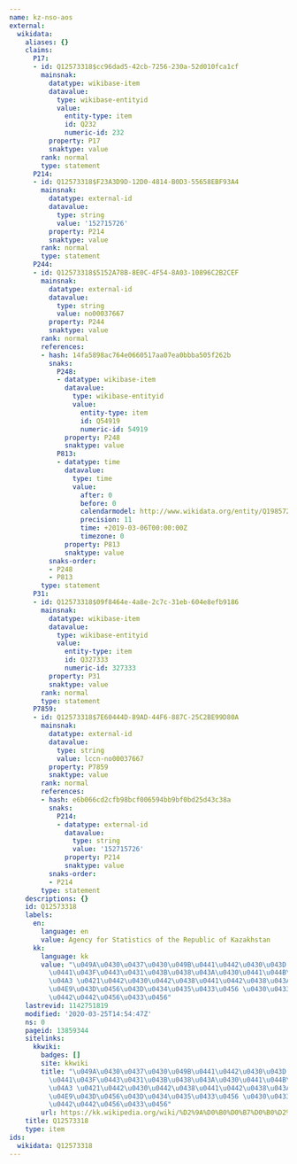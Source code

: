 ```yaml
---
name: kz-nso-aos
external:
  wikidata:
    aliases: {}
    claims:
      P17:
      - id: Q12573318$cc96dad5-42cb-7256-230a-52d010fca1cf
        mainsnak:
          datatype: wikibase-item
          datavalue:
            type: wikibase-entityid
            value:
              entity-type: item
              id: Q232
              numeric-id: 232
          property: P17
          snaktype: value
        rank: normal
        type: statement
      P214:
      - id: Q12573318$F23A3D9D-12D0-4814-B0D3-55658EBF93A4
        mainsnak:
          datatype: external-id
          datavalue:
            type: string
            value: '152715726'
          property: P214
          snaktype: value
        rank: normal
        type: statement
      P244:
      - id: Q12573318$5152A78B-8E0C-4F54-8A03-10896C2B2CEF
        mainsnak:
          datatype: external-id
          datavalue:
            type: string
            value: no00037667
          property: P244
          snaktype: value
        rank: normal
        references:
        - hash: 14fa5898ac764e0660517aa07ea0bbba505f262b
          snaks:
            P248:
            - datatype: wikibase-item
              datavalue:
                type: wikibase-entityid
                value:
                  entity-type: item
                  id: Q54919
                  numeric-id: 54919
              property: P248
              snaktype: value
            P813:
            - datatype: time
              datavalue:
                type: time
                value:
                  after: 0
                  before: 0
                  calendarmodel: http://www.wikidata.org/entity/Q1985727
                  precision: 11
                  time: +2019-03-06T00:00:00Z
                  timezone: 0
              property: P813
              snaktype: value
          snaks-order:
          - P248
          - P813
        type: statement
      P31:
      - id: Q12573318$09f8464e-4a8e-2c7c-31eb-604e8efb9186
        mainsnak:
          datatype: wikibase-item
          datavalue:
            type: wikibase-entityid
            value:
              entity-type: item
              id: Q327333
              numeric-id: 327333
          property: P31
          snaktype: value
        rank: normal
        type: statement
      P7859:
      - id: Q12573318$7E60444D-89AD-44F6-887C-25C2BE99D80A
        mainsnak:
          datatype: external-id
          datavalue:
            type: string
            value: lccn-no00037667
          property: P7859
          snaktype: value
        rank: normal
        references:
        - hash: e6b066cd2cfb98bcf006594bb9bf0bd25d43c38a
          snaks:
            P214:
            - datatype: external-id
              datavalue:
                type: string
                value: '152715726'
              property: P214
              snaktype: value
          snaks-order:
          - P214
        type: statement
    descriptions: {}
    id: Q12573318
    labels:
      en:
        language: en
        value: Agency for Statistics of the Republic of Kazakhstan
      kk:
        language: kk
        value: "\u049A\u0430\u0437\u0430\u049B\u0441\u0442\u0430\u043D \u0420\u0435\
          \u0441\u043F\u0443\u0431\u043B\u0438\u043A\u0430\u0441\u044B\u043D\u044B\
          \u04A3 \u0421\u0442\u0430\u0442\u0438\u0441\u0442\u0438\u043A\u0430 \u0436\
          \u04E9\u043D\u0456\u043D\u0434\u0435\u0433\u0456 \u0430\u0433\u0435\u043D\
          \u0442\u0442\u0456\u0433\u0456"
    lastrevid: 1142751819
    modified: '2020-03-25T14:54:47Z'
    ns: 0
    pageid: 13859344
    sitelinks:
      kkwiki:
        badges: []
        site: kkwiki
        title: "\u049A\u0430\u0437\u0430\u049B\u0441\u0442\u0430\u043D \u0420\u0435\
          \u0441\u043F\u0443\u0431\u043B\u0438\u043A\u0430\u0441\u044B\u043D\u044B\
          \u04A3 \u0421\u0442\u0430\u0442\u0438\u0441\u0442\u0438\u043A\u0430 \u0436\
          \u04E9\u043D\u0456\u043D\u0434\u0435\u0433\u0456 \u0430\u0433\u0435\u043D\
          \u0442\u0442\u0456\u0433\u0456"
        url: https://kk.wikipedia.org/wiki/%D2%9A%D0%B0%D0%B7%D0%B0%D2%9B%D1%81%D1%82%D0%B0%D0%BD_%D0%A0%D0%B5%D1%81%D0%BF%D1%83%D0%B1%D0%BB%D0%B8%D0%BA%D0%B0%D1%81%D1%8B%D0%BD%D1%8B%D2%A3_%D0%A1%D1%82%D0%B0%D1%82%D0%B8%D1%81%D1%82%D0%B8%D0%BA%D0%B0_%D0%B6%D3%A9%D0%BD%D1%96%D0%BD%D0%B4%D0%B5%D0%B3%D1%96_%D0%B0%D0%B3%D0%B5%D0%BD%D1%82%D1%82%D1%96%D0%B3%D1%96
    title: Q12573318
    type: item
ids:
  wikidata: Q12573318
---
```

